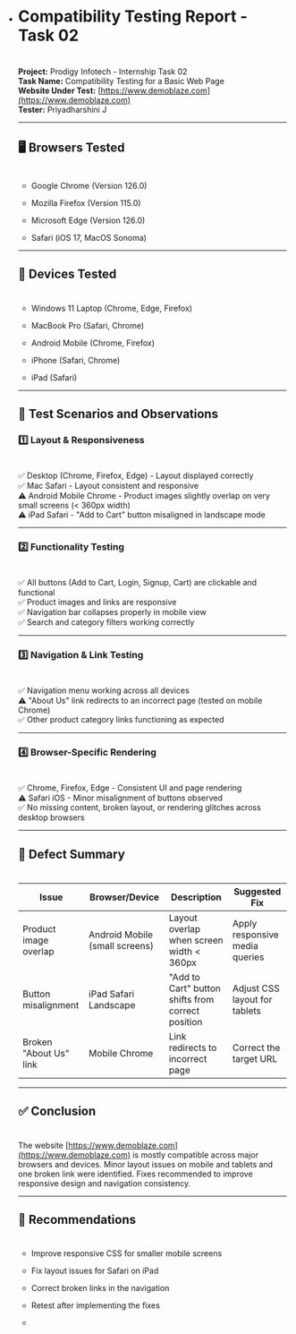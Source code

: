 *   # Compatibility Testing Report - Task 02
    
    # 
    
    **Project:** Prodigy Infotech - Internship Task 02  
    **Task Name:** Compatibility Testing for a Basic Web Page  
    **Website Under Test:** [https://www.demoblaze.com](https://www.demoblaze.com)  
    **Tester:** Priyadharshini J
    
    * * *
    
    ## 🖥️ Browsers Tested
    
    # 
    
    *   Google Chrome (Version 126.0)
        
    *   Mozilla Firefox (Version 115.0)
        
    *   Microsoft Edge (Version 126.0)
        
    *   Safari (iOS 17, MacOS Sonoma)
        
    
    * * *
    
    ## 📱 Devices Tested
    
    # 
    
    *   Windows 11 Laptop (Chrome, Edge, Firefox)
        
    *   MacBook Pro (Safari, Chrome)
        
    *   Android Mobile (Chrome, Firefox)
        
    *   iPhone (Safari, Chrome)
        
    *   iPad (Safari)
        
    
    * * *
    
    ## 🔧 Test Scenarios and Observations
    
    ### 1️⃣ Layout & Responsiveness
    
    # 
    
    ✅ Desktop (Chrome, Firefox, Edge) - Layout displayed correctly  
    ✅ Mac Safari - Layout consistent and responsive  
    ⚠️ Android Mobile Chrome - Product images slightly overlap on very small screens (< 360px width)  
    ⚠️ iPad Safari - "Add to Cart" button misaligned in landscape mode
    
    * * *
    
    ### 2️⃣ Functionality Testing
    
    # 
    
    ✅ All buttons (Add to Cart, Login, Signup, Cart) are clickable and functional  
    ✅ Product images and links are responsive  
    ✅ Navigation bar collapses properly in mobile view  
    ✅ Search and category filters working correctly
    
    * * *
    
    ### 3️⃣ Navigation & Link Testing
    
    # 
    
    ✅ Navigation menu working across all devices  
    ⚠️ "About Us" link redirects to an incorrect page (tested on mobile Chrome)  
    ✅ Other product category links functioning as expected
    
    * * *
    
    ### 4️⃣ Browser-Specific Rendering
    
    # 
    
    ✅ Chrome, Firefox, Edge - Consistent UI and page rendering  
    ⚠️ Safari iOS - Minor misalignment of buttons observed  
    ✅ No missing content, broken layout, or rendering glitches across desktop browsers
    
    * * *
    
    ## 🐞 Defect Summary
    
    # 
    
    | Issue | Browser/Device | Description | Suggested Fix |
    | --- | --- | --- | --- |
    | Product image overlap | Android Mobile (small screens) | Layout overlap when screen width < 360px | Apply responsive media queries |
    | Button misalignment | iPad Safari Landscape | "Add to Cart" button shifts from correct position | Adjust CSS layout for tablets |
    | Broken "About Us" link | Mobile Chrome | Link redirects to incorrect page | Correct the target URL |
    
    * * *
    
    ## ✅ Conclusion
    
    # 
    
    The website [https://www.demoblaze.com](https://www.demoblaze.com) is mostly compatible across major browsers and devices. Minor layout issues on mobile and tablets and one broken link were identified. Fixes recommended to improve responsive design and navigation consistency.
    
    * * *
    
    ## 📌 Recommendations
    
    # 
    
    *   Improve responsive CSS for smaller mobile screens
        
    *   Fix layout issues for Safari on iPad
        
    *   Correct broken links in the navigation
        
    *   Retest after implementing the fixes
        
    
    *
